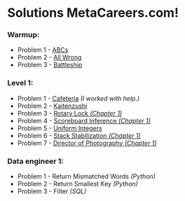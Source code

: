 # Solutions MetaCareers.com!

### Warmup:

- Problem 1 - [ABCs](https://www.metacareers.com/profile/coding_puzzles/?puzzle=513411323351554)
- Problem 2 - [All Wrong](https://www.metacareers.com/profile/coding_puzzles/?puzzle=1082217288848574)
- Problem 3 - [Battleship](https://www.metacareers.com/profile/coding_puzzles/?puzzle=3641006936004915)

### Level 1:

- Problem 1 - [Cafeteria](https://www.metacareers.com/profile/coding_puzzles/?puzzle=203188678289677) _(I worked with help.)_
- Problem 2 - [Kaitenzushi](https://www.metacareers.com/profile/coding_puzzles/?puzzle=958513514962507)
- Problem 3 - [Rotary Lock _(Chapter 1)_](https://www.metacareers.com/profile/coding_puzzles/?puzzle=990060915068194)
- Problem 4 - [Scoreboard Inference _(Chapter 1)_](https://www.metacareers.com/profile/coding_puzzles/?puzzle=348371419980095)
- Problem 5 - [Uniform Integers](https://www.metacareers.com/profile/coding_puzzles/?puzzle=228269118726856)
- Problem 6 - [Stack Stabilization _(Chapter 1)_](https://www.metacareers.com/profile/coding_puzzles/?puzzle=183894130288005)
- Problem 7 - [Director of Photography _(Chapter 1)_](https://www.metacareers.com/profile/coding_puzzles/?puzzle=870874083549040)

### Data engineer 1:

- Problem 1 - Return Mismatched Words _(Python)_
- Problem 2 - Return Smallest Key _(Python)_
- Problem 3 - Filter _(SQL)_
